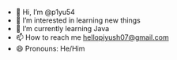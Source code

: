 - 👋 Hi, I’m @p1yu54
- 👀 I’m interested in learning new things
- 🌱 I’m currently learning Java
- 📫 How to reach me hellopiyush07@gmail.com
- 😄 Pronouns: He/Him

<!---
p1yu54/p1yu54 is a ✨ special ✨ repository because its `README.md` (this file) appears on your GitHub profile.
You can click the Preview link to take a look at your changes.
--->
